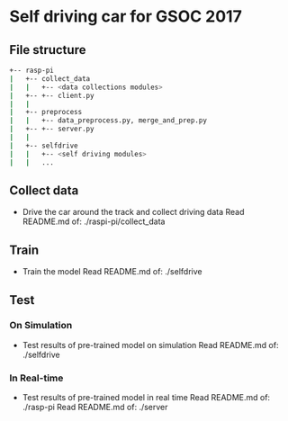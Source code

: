 # Self driving car for GSOC 2017

## File structure

```bash
+-- rasp-pi
|   +-- collect_data
|   |   +-- <data collections modules>
|   +-- +-- client.py
|   |
|   +-- preprocess
|   |   +-- data_preprocess.py, merge_and_prep.py
|   +-- +-- server.py
|   |
|   +-- selfdrive
|   |   +-- <self driving modules>
|   |   ...
```

## Collect data

  + Drive the car around the track and collect driving data
    Read README.md of: ./raspi-pi/collect_data


## Train

  + Train the model
    Read README.md of: ./selfdrive


## Test

### On Simulation

  + Test results of pre-trained model on simulation
    Read README.md of: ./selfdrive

### In Real-time

  + Test results of pre-trained model in real time
    Read README.md of: ./rasp-pi
    Read README.md of: ./server

